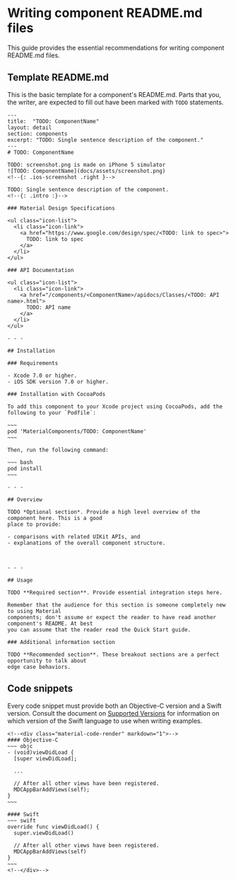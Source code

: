 # Writing component README.md files

This guide provides the essential recommendations for writing component README.md files.

## Template README.md

This is the basic template for a component's README.md. Parts that you, the writer, are expected to
fill out have been marked with `TODO` statements.


    ---
    title:  "TODO: ComponentName"
    layout: detail
    section: components
    excerpt: "TODO: Single sentence description of the component."
    ---
    # TODO: ComponentName

    TODO: screenshot.png is made on iPhone 5 simulator
    ![TODO: ComponentName](docs/assets/screenshot.png)
    <!--{: .ios-screenshot .right }-->

    TODO: Single sentence description of the component.
    <!--{: .intro :}-->

    ### Material Design Specifications

    <ul class="icon-list">
      <li class="icon-link">
        <a href="https://www.google.com/design/spec/<TODO: link to spec>">
          TODO: link to spec
        </a>
      </li>
    </ul>

    ### API Documentation

    <ul class="icon-list">
      <li class="icon-link">
        <a href="/components/<ComponentName>/apidocs/Classes/<TODO: API name>.html">
          TODO: API name
        </a>
      </li>
    </ul>

    - - -

    ## Installation

    ### Requirements

    - Xcode 7.0 or higher.
    - iOS SDK version 7.0 or higher.

    ### Installation with CocoaPods

    To add this component to your Xcode project using CocoaPods, add the
    following to your `Podfile`:

    ~~~
    pod 'MaterialComponents/TODO: ComponentName'
    ~~~

    Then, run the following command:

    ~~~ bash
    pod install
    ~~~

    - - -

    ## Overview

    TODO *Optional section*. Provide a high level overview of the component here. This is a good
    place to provide:

    - comparisons with related UIKit APIs, and
    - explanations of the overall component structure.



    - - -

    ## Usage

    TODO **Required section**. Provide essential integration steps here.

    Remember that the audience for this section is someone completely new to using Material
    components; don't assume or expect the reader to have read another component's README. At best
    you can assume that the reader read the Quick Start guide.

    ### Additional information section

    TODO **Recommended section**. These breakout sections are a perfect opportunity to talk about
    edge case behaviors.

## Code snippets

Every code snippet must provide both an Objective-C version and a Swift version. Consult the
document on [Supported Versions](supported_versions.md) for information on which version of the
Swift language to use when writing examples.

    <!--<div class="material-code-render" markdown="1">-->
    #### Objective-C
    ~~~ objc
    - (void)viewDidLoad {
      [super viewDidLoad];

      ...

      // After all other views have been registered.
      MDCAppBarAddViews(self);
    }
    ~~~

    #### Swift
    ~~~ swift
    override func viewDidLoad() {
      super.viewDidLoad()

      // After all other views have been registered.
      MDCAppBarAddViews(self)
    }
    ~~~
    <!--</div>-->
